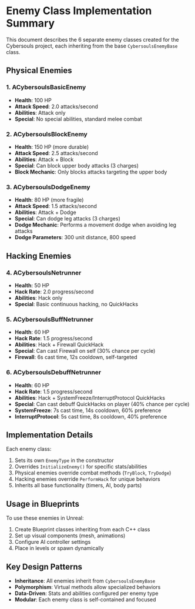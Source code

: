 # Enemy Class Implementation Summary

This document describes the 6 separate enemy classes created for the Cybersouls project, each inheriting from the base `CybersoulsEnemyBase` class.

## Physical Enemies

### 1. ACybersoulsBasicEnemy
- **Health**: 100 HP
- **Attack Speed**: 2.0 attacks/second
- **Abilities**: Attack only
- **Special**: No special abilities, standard melee combat

### 2. ACybersoulsBlockEnemy
- **Health**: 150 HP (more durable)
- **Attack Speed**: 2.5 attacks/second
- **Abilities**: Attack + Block
- **Special**: Can block upper body attacks (3 charges)
- **Block Mechanic**: Only blocks attacks targeting the upper body

### 3. ACybersoulsDodgeEnemy
- **Health**: 80 HP (more fragile)
- **Attack Speed**: 1.5 attacks/second
- **Abilities**: Attack + Dodge
- **Special**: Can dodge leg attacks (3 charges)
- **Dodge Mechanic**: Performs a movement dodge when avoiding leg attacks
- **Dodge Parameters**: 300 unit distance, 800 speed

## Hacking Enemies

### 4. ACybersoulsNetrunner
- **Health**: 50 HP
- **Hack Rate**: 2.0 progress/second
- **Abilities**: Hack only
- **Special**: Basic continuous hacking, no QuickHacks

### 5. ACybersoulsBuffNetrunner
- **Health**: 60 HP
- **Hack Rate**: 1.5 progress/second
- **Abilities**: Hack + Firewall QuickHack
- **Special**: Can cast Firewall on self (30% chance per cycle)
- **Firewall**: 6s cast time, 12s cooldown, self-targeted

### 6. ACybersoulsDebuffNetrunner
- **Health**: 60 HP
- **Hack Rate**: 1.5 progress/second
- **Abilities**: Hack + SystemFreeze/InterruptProtocol QuickHacks
- **Special**: Can cast debuff QuickHacks on player (40% chance per cycle)
- **SystemFreeze**: 7s cast time, 14s cooldown, 60% preference
- **InterruptProtocol**: 5s cast time, 8s cooldown, 40% preference

## Implementation Details

Each enemy class:
1. Sets its own `EnemyType` in the constructor
2. Overrides `InitializeEnemy()` for specific stats/abilities
3. Physical enemies override combat methods (`TryBlock`, `TryDodge`)
4. Hacking enemies override `PerformHack` for unique behaviors
5. Inherits all base functionality (timers, AI, body parts)

## Usage in Blueprints

To use these enemies in Unreal:
1. Create Blueprint classes inheriting from each C++ class
2. Set up visual components (mesh, animations)
3. Configure AI controller settings
4. Place in levels or spawn dynamically

## Key Design Patterns

- **Inheritance**: All enemies inherit from `CybersoulsEnemyBase`
- **Polymorphism**: Virtual methods allow specialized behaviors
- **Data-Driven**: Stats and abilities configured per enemy type
- **Modular**: Each enemy class is self-contained and focused